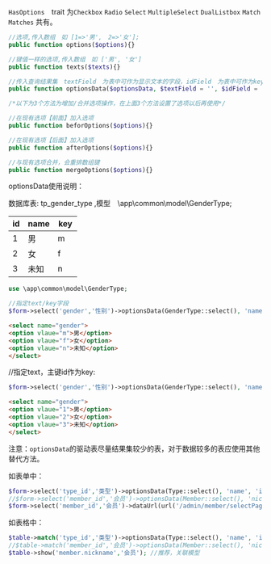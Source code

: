 `HasOptions`　trait 为`Checkbox` `Radio` `Select` `MultipleSelect` `DualListbox` `Match` `Matches` 共有。
```php
//选项,传入数组　如 [1=>'男',　2=>'女'];
public function options($options){}

//键值一样的选项,传入数组　如 ['男', '女']
public function texts($texts){}

//传入查询结果集　textField　为表中可作为显示文本的字段，idField　为表中可作为key的字段
public function optionsData($optionsData, $textField = '', $idField = 'id'){}

/*以下为3个方法为增加/合并选项操作，在上面3个方法设置了选项以后再使用*/

//在现有选项【前面】加入选项
public function beforOptions($options){}

//在现有选项【后面】加入选项
public function afterOptions($options){}

//与现有选项合并，会重排数组键
public function mergeOptions($options){}
```
optionsData使用说明：　　

数据库表: tp_gender_type ,模型　\app\common\model\GenderType;

| id |name| key |
| ---- | ---- | ---- |
| 1  |  男 | m　 |
| 2  |  女 | f　 |
| 3  |  未知 | n　 |

```php
use \app\common\model\GenderType;
```

```php
//指定text/key字段
$form->select('gender','性别')->optionsData(GenderType::select(), 'name', 'key');
```
```html
<select name="gender">
<option vlaue="m">男</option>
<option vlaue="f">女</option>
<option vlaue="n">未知</option>
</select>
```
//指定text，主键id作为key:

```php
$form->select('gender','性别')->optionsData(GenderType::select(), 'name');
```
```html
<select name="gender">
<option vlaue="1">男</option>
<option vlaue="2">女</option>
<option vlaue="3">未知</option>
</select>
```

注意：`optionsData`的驱动表尽量结果集较少的表，对于数据较多的表应使用其他替代方法。

如表单中：
```php
$form->select('type_id','类型')->optionsData(Type::select(), 'name', 'id');//Type表数据较少，可以使用
//$form->select('member_id','会员')->optionsData(Member::select(), 'nicknname', 'id');//不推荐，会员数量很多，全部查询出来不划算
$form->select('member_id','会员')->dataUrl(url('/admin/member/selectPage')); //推荐，使用ajax加载
```

如表格中：
```php
$table->match('type_id','类型')->optionsData(Type::select(), 'name', 'id');//Type表数据较少，可以使用
//$table->match('member_id','会员')->optionsData(Member::select(), 'nicknname', 'id');//不推荐
$table->show('member.nickname','会员'); //推荐，关联模型
```
